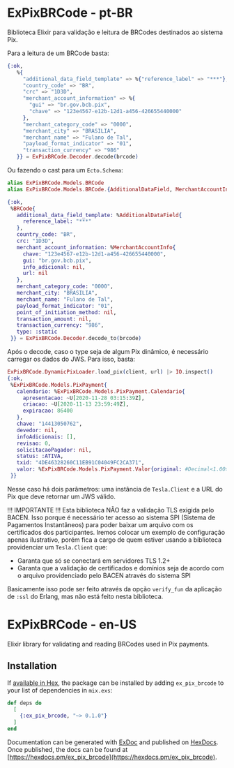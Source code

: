 # ExPixBRCode - pt-BR

Biblioteca Elixir para validação e leitura de BRCodes destinados ao sistema Pix.

Para a leitura de um BRCode basta:

``` elixir
{:ok,
   %{
     "additional_data_field_template" => %{"reference_label" => "***"},
     "country_code" => "BR",
     "crc" => "1D3D",
     "merchant_account_information" => %{
       "gui" => "br.gov.bcb.pix",
       "chave" => "123e4567-e12b-12d1-a456-426655440000"
     },
     "merchant_category_code" => "0000",
     "merchant_city" => "BRASILIA",
     "merchant_name" => "Fulano de Tal",
     "payload_format_indicator" => "01",
     "transaction_currency" => "986"
   }} = ExPixBRCode.Decoder.decode(brcode)
```

Ou fazendo o cast para um `Ecto.Schema`:

``` elixir
alias ExPixBRCode.Models.BRCode
alias ExPixBRCode.Models.BRCode.{AdditionalDataField, MerchantAccountInfo}

{:ok,
 %BRCode{
   additional_data_field_template: %AdditionalDataField{
     reference_label: "***"
   },
   country_code: "BR",
   crc: "1D3D",
   merchant_account_information: %MerchantAccountInfo{
     chave: "123e4567-e12b-12d1-a456-426655440000",
     gui: "br.gov.bcb.pix",
     info_adicional: nil,
     url: nil
   },
   merchant_category_code: "0000",
   merchant_city: "BRASILIA",
   merchant_name: "Fulano de Tal",
   payload_format_indicator: "01",
   point_of_initiation_method: nil,
   transaction_amount: nil,
   transaction_currency: "986",
   type: :static
 }} = ExPixBRCode.Decoder.decode_to(brcode)
```

Após o decode, caso o type seja de algum Pix dinâmico, é necessário carregar os dados do JWS. Para isso, basta:

``` elixir
ExPixBRCode.DynamicPixLoader.load_pix(client, url) |> IO.inspect()
{:ok,
 %ExPixBRCode.Models.PixPayment{
   calendario: %ExPixBRCode.Models.PixPayment.Calendario{
     apresentacao: ~U[2020-11-28 03:15:39Z],
     criacao: ~U[2020-11-13 23:59:49Z],
     expiracao: 86400
   },
   chave: "14413050762",
   devedor: nil,
   infoAdicionais: [],
   revisao: 0,
   solicitacaoPagador: nil,
   status: :ATIVA,
   txid: "4DE46328260C11EB91C04049FC2CA371",
   valor: %ExPixBRCode.Models.PixPayment.Valor{original: #Decimal<1.00>}
 }} 
```

Nesse caso há dois parâmetros: uma instância de `Tesla.Client` e a URL do Pix que deve retornar um JWS válido.

!!! IMPORTANTE !!! Esta biblioteca NÃO faz a validação TLS exigida pelo BACEN. Isso porque é necessário ter acesso ao sistema SPI (Sistema de Pagamentos Instantâneos) para poder baixar um arquivo com os certificados dos participantes. Iremos colocar um exemplo de configuração apenas ilustrativo, porém fica a cargo de quem estiver usando a biblioteca providenciar um `Tesla.Client` que:

- Garanta que só se conectará em servidores TLS 1.2+
- Garanta que a validação de certificados e domínios seja de acordo com o arquivo providenciado pelo BACEN através do sistema SPI

Basicamente isso pode ser feito através da opção `verify_fun` da aplicação de `:ssl` do Erlang, mas não está feito nesta biblioteca.

# ExPixBRCode - en-US

Elixir library for validating and reading BRCodes used in Pix payments.

## Installation

If [available in Hex](https://hex.pm/docs/publish), the package can be installed
by adding `ex_pix_brcode` to your list of dependencies in `mix.exs`:

```elixir
def deps do
  [
    {:ex_pix_brcode, "~> 0.1.0"}
  ]
end
```

Documentation can be generated with [ExDoc](https://github.com/elixir-lang/ex_doc)
and published on [HexDocs](https://hexdocs.pm). Once published, the docs can
be found at [https://hexdocs.pm/ex_pix_brcode](https://hexdocs.pm/ex_pix_brcode).


